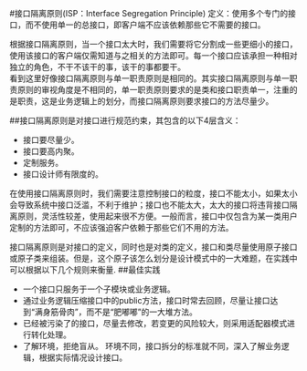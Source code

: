 #接口隔离原则(ISP：Interface Segregation Principle)
定义：使用多个专门的接口，而不使用单一的总接口，即客户端不应该依赖那些它不需要的接口。  

根据接口隔离原则，当一个接口太大时，我们需要将它分割成一些更细小的接口，使用该接口的客户端仅需知道与之相关的方法即可。每一个接口应该承担一种相对独立的角色，不干不该干的事，该干的事都要干。  
看到这里好像接口隔离原则与单一职责原则是相同的。其实接口隔离原则与单一职责原则的审视角度是不相同的，单一职责原则要求的是类和接口职责单一，注重的是职责，这是业务逻辑上的划分，而接口隔离原则要求接口的方法尽量少。  
  
##接口隔离原则是对接口进行规范约束，其包含的以下4层含义：
 * 接口要尽量少。
 * 接口要高内聚。
 * 定制服务。
 * 接口设计师有限度的。 

在使用接口隔离原则时，我们需要注意控制接口的粒度，接口不能太小，如果太小会导致系统中接口泛滥，不利于维护；接口也不能太大，太大的接口将违背接口隔离原则，灵活性较差，使用起来很不方便。一般而言，接口中仅包含为某一类用户定制的方法即可，不应该强迫客户依赖于那些它们不用的方法。

接口隔离原则是对接口的定义，同时也是对类的定义，接口和类尽量使用原子接口或原子类来组装。但是，这个原子该怎么划分是设计模式中的一大难题，在实践中可以根据以下几个规则来衡量.
##最佳实践
 * 一个接口只服务于一个子模块或业务逻辑。
 * 通过业务逻辑压缩接口中的public方法，接口时常去回顾，尽量让接口达到“满身筋骨肉”，而不是“肥嘟嘟”的一大堆方法。
 * 已经被污染了的接口，尽量去修改，若变更的风险较大，则采用适配器模式进行转化处理。
 * 了解环境，拒绝盲从。 环境不同，接口拆分的标准就不同，深入了解业务逻辑，根据实际情况设计接口。